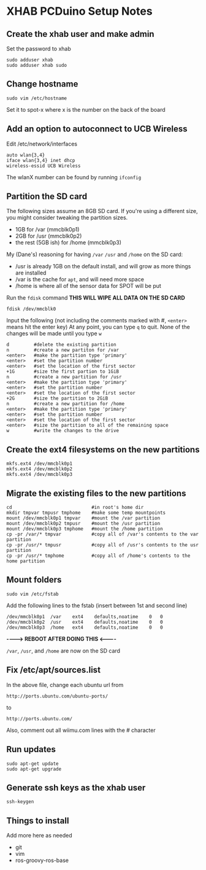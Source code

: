# XHAB PCDuino Setup Notes

## Create the xhab user and make admin

Set the password to xhab

    sudo adduser xhab
    sudo adduser xhab sudo

## Change hostname

    sudo vim /etc/hostname

Set it to spot-x where x is the number on the back of the board

## Add an option to autoconnect to UCB Wireless

Edit /etc/network/interfaces

    auto wlan{3,4}
    iface wlan{3,4} inet dhcp
    wireless-essid UCB Wireless

The wlanX number can be found by running `ifconfig`

## Partition the SD card

The following sizes assume an 8GB SD card. If you're using a different size, you
might consider tweaking the partition sizes.

* 1GB for /var (mmcblk0p1)
* 2GB for /usr (mmcblk0p2)
* the rest (5GB ish) for /home (mmcblk0p3)

My (Dane's) reasoning for having `/var` `/usr` and `/home` on the SD card:

* /usr is already 1GB on the default install, and will grow as more things are installed
* /var is the cache for `apt`, and will need more space
* /home is where all of the sensor data for SPOT will be put

Run the `fdisk` command **THIS WILL WIPE ALL DATA ON THE SD CARD**

    fdisk /dev/mmcblk0

Input the following (not including the comments marked with #, `<enter>` means
hit the enter key) At any point, you can type `q` to quit. None of the changes
will be made until you type `w`

    d         #delete the existing partition
    n         #create a new partiton for /var
    <enter>   #make the partition type 'primary'
    <enter>   #set the partition number
    <enter>   #set the location of the first sector
    +1G       #size the first partion to 1GiB
    n         #create a new partition for /usr
    <enter>   #make the partition type 'primary'
    <enter>   #set the partition number
    <enter>   #set the location of the first sector
    +2G       #size the partition to 2GiB
    n         #create a new partition for /home
    <enter>   #make the partition type 'primary'
    <enter>   #set the partition number
    <enter>   #set the location of the first sector
    <enter>   #size the partition to all of the remaining space
    w         #write the changes to the drive


## Create the ext4 filesystems on the new partitions

    mkfs.ext4 /dev/mmcblk0p1
    mkfs.ext4 /dev/mmcblk0p2
    mkfs.ext4 /dev/mmcblk0p3


## Migrate the existing files to the new partitions

    cd                             #in root's home dir
    mkdir tmpvar tmpusr tmphome    #make some temp mountpoints
    mount /dev/mmcblk0p1 tmpvar    #mount the /var partition
    mount /dev/mmcblk0p2 tmpusr    #mount the /usr partition
    mount /dev/mmcblk0p3 tmphome   #mount the /home partition
    cp -pr /var/* tmpvar           #copy all of /var's contents to the var partition
    cp -pr /usr/* tmpusr           #copy all of /usr's contents to the usr partition
    cp -pr /usr/* tmphome          #copy all of /home's contents to the home partition


## Mount folders

    sudo vim /etc/fstab

Add the following lines to the fstab (insert between 1st and second line)

    /dev/mmcblk0p1  /var    ext4    defaults,noatime    0   0
    /dev/mmcblk0p2  /usr    ext4    defaults,noatime    0   0
    /dev/mmcblk0p3  /home   ext4    defaults,noatime    0   0

**----> REBOOT AFTER DOING THIS <----**

`/var`, `/usr`, and `/home` are now on the SD card

## Fix /etc/apt/sources.list

In the above file, change each ubuntu url from

    http://ports.ubuntu.com/ubuntu-ports/

to

    http://ports.ubuntu.com/

Also, comment out all wiimu.com lines with the # character


## Run updates

    sudo apt-get update
    sudo apt-get upgrade


## Generate ssh keys as the xhab user

    ssh-keygen


## Things to install

Add more here as needed

* git
* vim
* ros-groovy-ros-base



